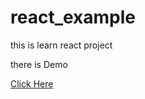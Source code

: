 # react_example
this is learn react project

there is Demo

<a href="http://boydavid.tw/react/dist/" target="_blank">Click Here</a>
